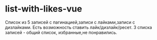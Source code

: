 # list-with-likes-vue

Список из 5 записей с пагинацией,записи с лайками,записи с дизлайками. 
Есть возможность ставить лайк/дизлайк/ресет. 
3 списка записей - общий список, избранные,не понравились.